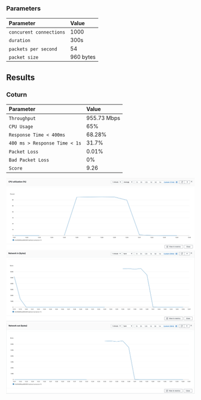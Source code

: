 
### Parameters

| Parameter | Value                |
| :-------- |:------------------------- |
| `concurent connections` | 1000 |
| `duration` | 300s |
| `packets per second` | 54 |
| `packet size` | 960 bytes |

## Results

### Coturn
| Parameter | Value                |
| :-------- |:------------------------- |
| `Throughput` | 955.73 Mbps |
| `CPU Usage` | 65% |
| `Response Time < 400ms` | 68.28% |
| `400 ms > Response Time < 1s` | 31.7% |
| `Packet Loss` | 0.01% |
| `Bad Packet Loss` | 0% |
| `Score` | 9.26 |



![CPU](cpu.png)
![Network In (Bytes)](network-in.png)
![Network Out (Bytes)](network-out.png)
